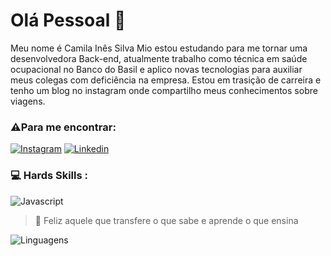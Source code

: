 # Olá Pessoal 👋 

Meu nome é Camila Inês Silva Mio estou estudando para me tornar uma desenvolvedora Back-end, atualmente trabalho como técnica em saúde ocupacional no Banco do Basil e aplico novas tecnologias para auxiliar meus colegas com deficiência na empresa.
Estou em trasição de carreira e tenho um blog no instagram onde compartilho meus conhecimentos sobre viagens.

### ⚠️Para me encontrar:
[![Instagram](https://img.shields.io/badge/Instagram-E4405F?style=for-the-badge&logo=instagram&logoColor=white)](https://www.instagram.com/)
[![Linkedin](https://img.shields.io/badge/LinkedIn-0077B5?style=for-the-badge&logo=Linkedim&logoColor=white)](https://www.linkedin.com/notifications/?filter=all)


### 💻 Hards Skills  : 
![Javascript](https://img.shields.io/badge/javascript-000000?style=for-the-badge&logo=javascript&logoColor=F7DF1E)

> 🚀 Feliz aquele que transfere o que sabe e aprende o que ensina

![Linguagens](https://github-readme-stats.vercel.app/api/top-langs/?username=CamiMio&theme=tokyonight$custom_title=Top%20%Linguagens)




